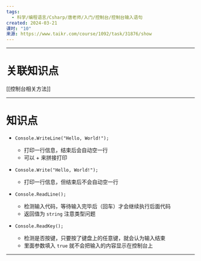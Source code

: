 ```yaml
---
tags:
  - 科学/编程语言/Csharp/唐老师/入门/控制台/控制台输入语句
created: 2024-03-21
课时: "10"
来源: https://www.taikr.com/course/1092/task/31876/show
---
```


---
# 关联知识点

[[控制台相关方法]]

---
# 知识点

- `Console.WriteLine("Hello, World!");`
	- 打印一行信息，结束后会自动空一行
	- 可以 + 来拼接打印

- `Console.Write("Hello, World!");`
	- 打印一行信息，但结束后不会自动空一行

- `Console.ReadLine();`
	- 检测输入代码，等待输入完毕后（回车）才会继续执行后面代码
	- 返回值为 `string` 注意类型问题

- `Console.ReadKey();`
	- 检测是否按键，只要按了键盘上的任意键，就会认为输入结束
	- 里面参数填入 `true` 就不会把输入的内容显示在控制台上

---


